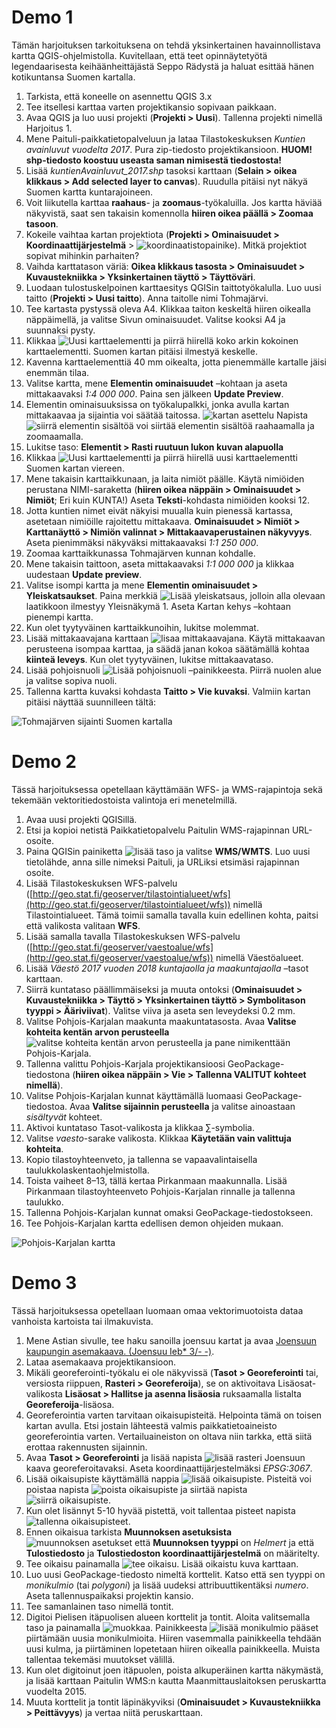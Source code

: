 # Demo 1

Tämän harjoituksen tarkoituksena on tehdä yksinkertainen havainnollistava kartta QGIS-ohjelmistolla. 
Kuvitellaan, että teet opinnäytetyötä legendaarisesta keihäänheittäjästä Seppo Rädystä ja haluat esittää hänen
kotikuntansa Suomen kartalla.

1. Tarkista, että koneelle on asennettu QGIS 3.x
2. Tee itsellesi karttaa varten projektikansio sopivaan paikkaan.
3. Avaa QGIS ja luo uusi projekti (**Projekti > Uusi**). Tallenna projekti nimellä Harjoitus 1. 
4. Mene Paituli-paikkatietopalveluun ja lataa Tilastokeskuksen _Kuntien avainluvut vuodelta 2017_. Pura zip-tiedosto projektikansioon. **HUOM! shp-tiedosto koostuu useasta saman nimisestä tiedostosta!**
5. Lisää _kuntienAvainluvut_2017.shp_ tasoksi karttaan (**Selain > oikea klikkaus > Add selected layer to canvas**). Ruudulla pitäisi nyt näkyä Suomen kartta kuntarajoineen. 
6. Voit liikutella karttaa **raahaus**- ja **zoomaus**-työkaluilla. Jos kartta häviää näkyvistä, saat sen takaisin komennolla **hiiren oikea päällä > Zoomaa tasoon**. 
7. Kokeile vaihtaa kartan projektiota (**Projekti > Ominaisuudet > Koordinaattijärjestelmä** > ![koordinaatistopainike](../img/koordinaatistopainike.png)). Mitkä projektiot sopivat mihinkin parhaiten?
8. Vaihda karttatason väriä: **Oikea klikkaus tasosta > Ominaisuudet > Kuvaustekniikka > Yksinkertainen täyttö > Täyttöväri**. 
9. Luodaan tulostuskelpoinen karttaesitys QGISin taittotyökalulla. Luo uusi taitto (**Projekti > Uusi taitto**). 
Anna taitolle nimi Tohmajärvi. 
10. Tee kartasta pystyssä oleva A4. Klikkaa taiton keskeltä hiiren oikealla näppäimellä, ja valitse Sivun ominaisuudet. Valitse kooksi A4 ja suunnaksi pysty. 
11. Klikkaa ![Uusi karttaelementti](../img/uusi_karttaelementti.png) ja piirrä hiirellä koko arkin kokoinen karttaelementti. 
Suomen kartan pitäisi ilmestyä keskelle. 
12. Kavenna karttaelementtiä 40 mm oikealta, jotta pienemmälle kartalle jäisi enemmän tilaa. 
13. Valitse kartta, mene **Elementin ominaisuudet** –kohtaan ja aseta mittakaavaksi _1:4 000 000_. 
Paina sen jälkeen **Update Preview**. 
14. Elementin ominaisuuksissa on  työkalupalkki, jonka avulla kartan mittakaavaa ja sijaintia voi säätää taitossa. ![kartan asettelu](../img/kartan_asettelu.png) Napista ![siirrä elementin sisältöä](../img/siirra_sisaltoa.png) voi siirtää elementin sisältöä raahaamalla ja zoomaamalla.
15. Lukitse taso: **Elementit > Rasti ruutuun lukon kuvan alapuolla**
16. Klikkaa ![Uusi karttaelementti](../img/uusi_karttaelementti.png) ja piirrä hiirellä uusi karttaelementti Suomen kartan viereen. 
17. Mene takaisin karttaikkunaan, ja laita nimiöt päälle. Käytä nimiöiden perustana NIMI-saraketta
(**hiiren oikea näppäin > Ominaisuudet > Nimiöt**; Eri kuin KUNTA!) Aseta **Teksti**-kohdasta nimiöiden kooksi 12.
18. Jotta kuntien nimet eivät näkyisi muualla kuin pienessä kartassa, asetetaan nimiöille rajoitettu mittakaava. 
**Ominaisuudet > Nimiöt > Karttanäyttö > Nimiön valinnat > Mittakaavaperustainen näkyvyys**. Aseta pienimmäksi näkyväksi mittakaavaksi _1:1 250 000_. 
19. Zoomaa karttaikkunassa Tohmajärven kunnan kohdalle. 
20. Mene takaisin taittoon, aseta mittakaavaksi _1:1 000 000_ ja klikkaa uudestaan **Update preview**. 
21. Valitse isompi kartta ja mene **Elementin ominaisuudet > Yleiskatsaukset**. Paina merkkiä ![Lisää yleiskatsaus](../img/lisaa_yleiskatsaus.png), jolloin alla olevaan laatikkoon ilmestyy Yleisnäkymä 1. Aseta Kartan kehys –kohtaan pienempi kartta. 
22. Kun olet tyytyväinen karttaikkunoihin, lukitse molemmat. 
23. Lisää mittakaavajana karttaan ![lisaa mittakaavajana](../img/lisaa_mittakaavajana.png). 
Käytä mittakaavan perusteena isompaa karttaa, ja säädä janan kokoa säätämällä kohtaa **kiinteä leveys**. Kun olet tyytyväinen, lukitse mittakaavataso. 
24. Lisää pohjoisnuoli ![Lisää pohjoisnuoli](../img/pohjoisnuoli.png) –painikkeesta. Piirrä nuolen alue ja valitse sopiva nuoli. 
25. Tallenna kartta kuvaksi kohdasta **Taitto > Vie kuvaksi**. Valmiin kartan pitäisi näyttää suunnilleen tältä:

![Tohmajärven sijainti Suomen kartalla](../img/kartta_demo_1.png)

# Demo 2

Tässä harjoituksessa opetellaan käyttämään WFS- ja WMS-rajapintoja sekä tekemään vektoritiedostoista valintoja eri menetelmillä.

1. Avaa uusi projekti QGISillä. 
2. Etsi ja kopioi netistä Paikkatietopalvelu Paitulin WMS-rajapinnan URL-osoite. 
3. Paina QGISin painiketta ![lisää taso](../img/lisaa_taso.png) ja valitse **WMS/WMTS**. Luo uusi tietolähde, anna sille nimeksi Paituli, ja URLiksi etsimäsi rajapinnan osoite. 
4. Lisää Tilastokeskuksen WFS-palvelu ([http://geo.stat.fi/geoserver/tilastointialueet/wfs](http://geo.stat.fi/geoserver/tilastointialueet/wfs)) nimellä Tilastointialueet. Tämä toimii samalla tavalla kuin edellinen kohta, paitsi että valikosta valitaan **WFS**.
5. Lisää samalla tavalla Tilastokeskuksen WFS-palvelu ([http://geo.stat.fi/geoserver/vaestoalue/wfs](http://geo.stat.fi/geoserver/vaestoalue/wfs)) nimellä Väestöalueet. 
6. Lisää _Väestö 2017 vuoden 2018 kuntajaolla ja maakuntajaolla_ –tasot karttaan. 
7. Siirrä kuntataso päällimmäiseksi ja muuta ontoksi (**Ominaisuudet > Kuvaustekniikka > Täyttö > Yksinkertainen täyttö > Symbolitason tyyppi > Ääriviivat**). Valitse viiva ja aseta sen leveydeksi 0.2 mm. 
8. Valitse Pohjois-Karjalan maakunta maakuntatasosta. Avaa **Valitse kohteita kentän arvon perusteella** ![valitse kohteita kentän arvon perusteella](../img/valitse_kentan_mukaan.png) ja pane nimikenttään Pohjois-Karjala. 
9. Tallenna valittu Pohjois-Karjala projektikansioosi GeoPackage-tiedostona (**hiiren oikea näppäin > Vie > Tallenna VALITUT kohteet nimellä**). 
10. Valitse Pohjois-Karjalan kunnat käyttämällä luomaasi GeoPackage-tiedostoa. Avaa **Valitse sijainnin perusteella** ja valitse ainoastaan _sisältyvät_ kohteet. 
11. Aktivoi kuntataso Tasot-valikosta ja klikkaa ∑-symbolia. 
12. Valitse _vaesto_-sarake valikosta. Klikkaa **Käytetään vain valittuja kohteita**. 
13. Kopio tilastoyhteenveto, ja tallenna se vapaavalintaisella taulukkolaskentaohjelmistolla. 
14. Toista vaiheet 8–13, tällä kertaa Pirkanmaan maakunnalla. Lisää Pirkanmaan tilastoyhteenveto Pohjois-Karjalan rinnalle ja tallenna taulukko. 
15. Tallenna Pohjois-Karjalan kunnat omaksi GeoPackage-tiedostokseen. 
16. Tee Pohjois-Karjalan kartta edellisen demon ohjeiden mukaan.

![Pohjois-Karjalan kartta](../img/pk_kartta.png)

# Demo 3
Tässä harjoituksessa opetellaan luomaan omaa vektorimuotoista dataa vanhoista kartoista tai ilmakuvista.

1. Mene Astian sivulle, tee haku sanoilla joensuu kartat ja avaa [Joensuun kaupungin asemakaava. 
(Joensuu Ieb* 3/- -)](https://astia.narc.fi/uusiastia/).
2. Lataa asemakaava projektikansioon.
3. Mikäli georeferointi-työkalu ei ole näkyvissä (**Tasot > Georeferointi** tai, versiosta riippuen, **Rasteri > Georeferoija**), se on aktivoitava Lisäosat-valikosta
**Lisäosat > Hallitse ja asenna lisäosia** ruksaamalla listalta **Georeferoija**-lisäosa.
4. Georeferointia varten tarvitaan oikaisupisteitä. Helpointa tämä on toisen kartan avulla. Etsi jostain lähteestä valmis paikkatietoaineisto georeferointia varten. Vertailuaineiston on oltava niin tarkka, että siitä erottaa rakennusten sijainnin.
5. Avaa **Tasot > Georeferointi** ja lisää napista ![lisää rasteri](../img/lisaa_rasteri.png) Joensuun kaava georeferoitavaksi. Aseta koordinaattijärjestelmäksi _EPSG:3067_. 
6. Lisää oikaisupiste käyttämällä nappia ![lisää oikaisupiste](../img/lisaa_oikaisupiste.png). 
Pisteitä voi poistaa napista ![poista oikaisupiste](../img/poista_oikaisupiste.png) ja siirtää napista ![siirrä oikaisupiste](../img/siirra_oikaisupiste.png). 
7. Kun olet lisännyt 5-10 hyvää pistettä, voit tallentaa pisteet napista ![tallenna oikaisupisteet](../img/tallenna_oikaisupisteet.png).
8. Ennen oikaisua tarkista **Muunnoksen asetuksista** ![muunnoksen asetukset](../img/muunnoksen_asetukset.png) että **Muunnoksen tyyppi** on _Helmert_ ja että **Tulostiedosto** ja **Tulostiedoston koordinaattijärjestelmä** on määritelty.
9. Tee oikaisu painamalla ![tee oikaisu](../img/oikaisu.png). Lisää oikaistu kuva karttaan. 
10. Luo uusi GeoPackage-tiedosto nimeltä korttelit. Katso että sen tyyppi on _monikulmio_ (tai _polygoni_) ja lisää uudeksi attribuuttikentäksi _numero_. Aseta tallennuspaikaksi projektin kansio. 
11. Tee samanlainen taso nimellä tontit. 
12. Digitoi Pielisen itäpuolisen alueen korttelit ja tontit. Aloita valitsemalla taso ja painamalla 
![muokkaa](../img/muokkaa.png). Painikkeesta ![lisää monikulmio](../img/lisaa_polygoni.png) pääset piirtämään uusia monikulmioita. Hiiren vasemmalla painikkeella tehdään uusi kulma, ja piirtäminen lopetetaan hiiren oikealla painikkeella. Muista tallentaa tekemäsi muutokset välillä. 
13. Kun olet digitoinut joen itäpuolen, poista alkuperäinen kartta näkymästä, ja lisää karttaan Paitulin WMS:n kautta Maanmittauslaitoksen peruskartta vuodelta 2015. 
14. Muuta korttelit ja tontit läpinäkyviksi (**Ominaisuudet > Kuvaustekniikka > Peittävyys**) ja vertaa niitä peruskarttaan.
